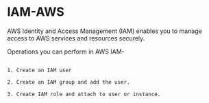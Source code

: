 # IAM-AWS

AWS Identity and Access Management (IAM) enables you to manage access to AWS services and resources securely.

Operations you can perform in AWS IAM-

```

1. Create an IAM user

2. Create an IAM group and add the user.

3. Create IAM role and attach to user or instance.

```
